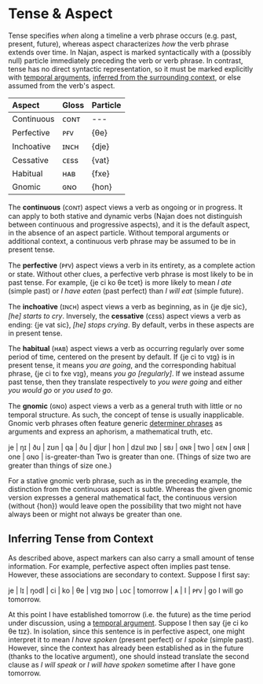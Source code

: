 # Tense & Aspect

Tense specifies _when_ along a timeline a verb phrase occurs (e.g. past,
present, future), whereas aspect characterizes _how_ the verb phrase extends
over time. In Najan, aspect is marked syntactically with a (possibly null)
particle immediately preceding the verb or verb phrase. In contrast, tense has
no direct syntactic representation, so it must be marked explicitly with
[temporal arguments](./time-and-place.md), [inferred from the
surrounding context](./tense-aspect.md#inferring-tense-from-context), or else
assumed from the verb's aspect.

| Aspect     | Gloss | Particle |
| :--------- | :---- | :------- |
| Continuous | ᴄᴏɴᴛ  | ---      |
| Perfective | ᴘғᴠ   | {θe}     |
| Inchoative | ɪɴᴄʜ  | {dje}    |
| Cessative  | ᴄᴇss  | {vat}    |
| Habitual   | ʜᴀʙ   | {fxe}    |
| Gnomic     | ɢɴᴏ   | {hon}    |

The **continuous** (ᴄᴏɴᴛ) aspect views a verb as ongoing or in progress. It can
apply to both stative and dynamic verbs (Najan does not distinguish between
continuous and progressive aspects), and it is the default aspect, in the
absence of an aspect particle. Without temporal arguments or additional context,
a continuous verb phrase may be assumed to be in present tense.

The **perfective** (ᴘғᴠ) aspect views a verb in its entirety, as a complete
action or state. Without other clues, a perfective verb phrase is most likely to
be in past tense. For example, {je ci ko θe tcet} is more likely to mean _I ate_
(simple past) or _I have eaten_ (past perfect) than _I will eat_ (simple
future).

The **inchoative** (ɪɴᴄʜ) aspect views a verb as beginning, as in {je dje sic},
_[he] starts to cry_. Inversely, the **cessative** (ᴄᴇss) aspect views a verb as
ending: {je vat sic}, _[he] stops crying_. By default, verbs in these aspects
are in present tense.

The **habitual** (ʜᴀʙ) aspect views a verb as occurring regularly over some
period of time, centered on the present by default. If {je ci to vɪg} is in
present tense, it means _you are going_, and the corresponding habitual phrase,
{je ci to fxe vɪg}, means _you go [regularly]_. If we instead assume past tense,
then they translate respectively to _you were going_ and either _you would go_
or _you used to go_.

The **gnomic** (ɢɴᴏ) aspect views a verb as a general truth with little or no
temporal structure. As such, the concept of tense is usually inapplicable.
Gnomic verb phrases often feature generic [determiner
phrases](./determiner-phrases.md) as arguments and express an aphorism, a
mathematical truth, etc.

<gloss>
je  | ŋɪ  | ðu  | zʊn | qa  | ðu  | djʊr | hon | dzul
ɪɴᴅ | sʙᴊ | ɢɴʀ | two | ɢᴇɴ | ɢɴʀ | one  | ɢɴᴏ | is-greater-than
Two is greater than one. (Things of size two are greater than things of size one.)
</gloss>

For a stative gnomic verb phrase, such as in the preceding example, the
distinction from the continuous aspect is subtle. Whereas the given gnomic
version expresses a general mathematical fact, the continuous version (without
{hon}) would leave open the possibility that two might not have always been or
might not always be greater than one.

## Inferring Tense from Context

As described above, aspect markers can also carry a small amount of tense
information. For example, perfective aspect often implies past tense. However,
these associations are secondary to context. Suppose I first say:

<gloss>
je  | lɪ  | ŋodl     | ci | ko | θe  | vɪg
ɪɴᴅ | ʟᴏᴄ | tomorrow | ᴀ  | I  | ᴘғᴠ | go
I will go tomorrow.
</gloss>

At this point I have established tomorrow (i.e. the future) as the time period
under discussion, using a [temporal argument](./case.md#spatio-temporal-cases).
Suppose I then say {je ci ko θe tɪz}. In isolation, since this sentence is in
perfective aspect, one might interpret it to mean _I have spoken_ (present
perfect) or _I spoke_ (simple past). However, since the context has already been
established as in the future (thanks to the locative argument), one should
instead translate the second clause as _I will speak_ or _I will have spoken_
sometime after I have gone tomorrow.
